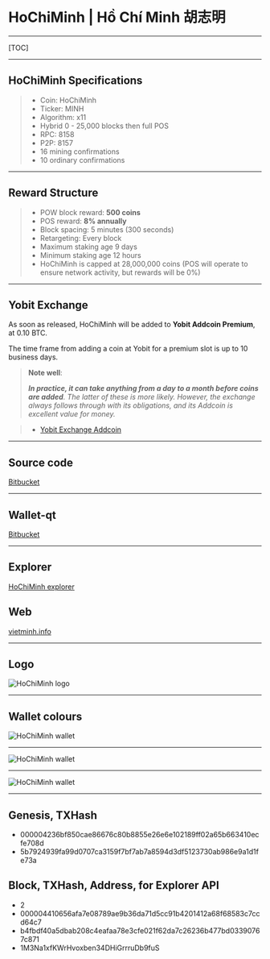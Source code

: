 

HoChiMinh  | Hồ Chí Minh 胡志明 
===================

---

[TOC]

----



HoChiMinh Specifications
-----
> 
> - Coin: HoChiMinh
> - Ticker: MINH
> - Algorithm: x11
> - Hybrid 0 - 25,000 blocks then full POS
> - RPC: 8158
> - P2P: 8157
> - 16  mining confirmations
> - 10  ordinary confirmations


----


Reward Structure
-----

> - POW block reward: **500 coins**
> - POS reward: **8% annually**
> - Block spacing: 5 minutes (300 seconds)
> - Retargeting: Every block
> - Maximum staking age 9 days
> - Minimum staking age 12 hours
> - HoChiMinh is capped at 28,000,000 coins (POS will operate to ensure network activity, but rewards will be 0%)
> 
>  
>  


-----

Yobit Exchange
-----

As soon as released, HoChiMinh will be added to **Yobit Addcoin Premium**, at 0.10 BTC. 

The time frame from adding a coin at Yobit for a premium slot is up to 10 business days.

> **Note well**:
> 
> ***In practice, it can take anything from a day to a month before coins are added**. The latter of these is more likely. However, the exchange always follows through with its obligations, and its Addcoin is excellent value for money.*

> - [Yobit Exchange Addcoin](https://yobit.net/en/addcoin/)


-----

Source code
-----

[Bitbucket](https://bitbucket.org/yalta1945/minh/src) 

 



-----



Wallet-qt
-----

[Bitbucket](https://bitbucket.org/yalta1945/hochiminh-qt/downloads/) 





-----

Explorer
-----

[HoChiMinh explorer](http://explorer.vietminh.info:3001)


Web
-----

[vietminh.info](http://vietminh.info/)



-----

Logo
-----




![HoChiMinh logo](https://cdn.pbrd.co/images/GHb4jRZ.png)


----


Wallet colours
-----


![HoChiMinh wallet](https://cdn.pbrd.co/images/GI6KjCx.png)

-----

![HoChiMinh wallet](https://cdn.pbrd.co/images/GI6JaGGs.png)

-----

![HoChiMinh wallet](https://cdn.pbrd.co/images/GI6JL6h.png)


-------


Genesis, TXHash
-----

- 000004236bf850cae86676c80b8855e26e6e102189ff02a65b663410ecfe708d
- 5b7924939fa99d0707ca3159f7bf7ab7a8594d3df5123730ab986e9a1d1fe73a


Block, TXHash, Address, for Explorer API
-----

- 2
- 000004410656afa7e08789ae9b36da71d5cc91b4201412a68f68583c7ccd64c7
- b4fbdf40a5dbab208c4eafaa78e3cfe021f62da7c26236b477bd03390767c871
- 1M3Na1xfKWrHvoxben34DHiGrrruDb9fuS

